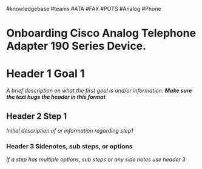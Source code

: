 #knowledgebase  #teams #ATA #FAX #POTS #Analog #Phone

# Onboarding Cisco Analog Telephone Adapter 190 Series Device.


# Header 1 Goal 1
_A brief description on what the first goal is and/or information. **Make sure the text hugs the header in this format**_ 

## Header 2 Step 1
_Initial description of or information regarding step1_

### Header 3 Sidenotes, sub steps, or options
_If a step has multiple options, sub steps or any side notes use header 3_